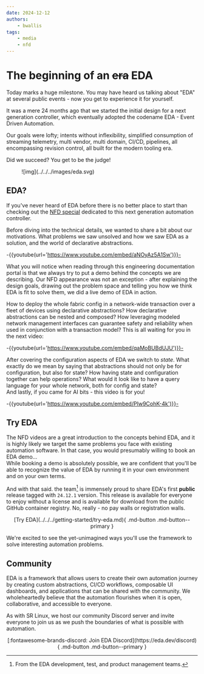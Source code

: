 ```yaml
---
date: 2024-12-12
authors:
    - bwallis
tags:
    - media
    - nfd
---
```


# The beginning of an ~~era~~ EDA

<div class="grid" markdown>
<div markdown>
Today marks a huge milestone. You may have heard us talking about "EDA" at several public events - now you get to experience it for yourself.

It was a mere 24 months ago that we started the initial design for a next generation controller, which eventually adopted the codename EDA - Event Driven Automation.

Our goals were lofty; intents without inflexibility, simplified consumption of streaming telemetry, multi vendor, multi domain, CI/CD, pipelines, all encompassing revision control, all built for the modern tooling era.

Did we succeed? You get to be the judge!

</div>

<figure markdown>
  ![img](../../../images/eda.svg)
</figure>

</div>

<!-- more -->

## EDA?

If you've never heard of EDA before there is no better place to start than checking out the [NFD special](https://techfieldday.com/event/nfdxnokia24/) dedicated to this next generation automation controller.

Before diving into the technical details, we wanted to share a bit about our motivations. What problems we saw unsolved and how we saw EDA as a solution, and the world of declarative abstractions.

-{{youtube(url='https://www.youtube.com/embed/aNOyAz5A1Sw')}}-

What you will notice when reading through this engineering documentation portal is that we always try to put a demo behind the concepts we are describing. Our NFD appearance was not an exception - after explaining the design goals, drawing out the problem space and telling you how we think EDA is fit to solve them, we did a live demo of EDA in action.

How to deploy the whole fabric config in a network-wide transaction over a fleet of devices using declarative abstractions? How declarative abstractions can be nested and composed? How leveraging modeled network management interfaces can guarantee safety and reliability when used in conjunction with a transaction model?
This is all waiting for you in the next video:

-{{youtube(url='https://www.youtube.com/embed/qaMoBUBdUJU')}}-

After covering the configuration aspects of EDA we switch to _state_. What exactly do we mean by saying that abstractions should not only be for configuration, but also for state? How having state and configuration together can help operations? What would it look like to have a query language for your whole network, both for config and state?  
And lastly, if you came for AI bits - this video is for you!

-{{youtube(url='https://www.youtube.com/embed/PIw9CohK-4k')}}-

## Try EDA

The NFD videos are a great introduction to the concepts behind EDA, and it is highly likely we target the same problems you face with existing automation software. In that case, you would presumably willing to book an EDA demo...  
While booking a demo is absolutely possible, we are confident that you'll be able to recognize the value of EDA by running it in your own environment and on your own terms.

And with that said. the team[^1] is immensely proud to share EDA's first **public** release tagged with `24.12.1` version. This release is available for everyone to enjoy without a license and is available for download from the public GitHub container registry. No, really - no pay walls or registration walls.

<p align="center" markdown>
[Try EDA](../../../getting-started/try-eda.md){ .md-button .md-button--primary }
</p>

We're excited to see the yet-unimagined ways you'll use the framework to solve interesting automation problems.

## Community

EDA is a framework that allows users to create their own automation journey by creating custom abstractions, CI/CD workflows, composable UI dashboards, and applications that can be shared with the community. We wholeheartedly believe that the automation flourishes when it is open, collaborative, and accessible to everyone.

As with SR Linux, we host our community Discord server and invite everyone to join us as we push the boundaries of what is possible with automation.

<p align="center" markdown>
[:fontawesome-brands-discord: Join EDA Discord](https://eda.dev/discord){ .md-button .md-button--primary }
</p>

[^1]: From the EDA development, test, and product management teams.
